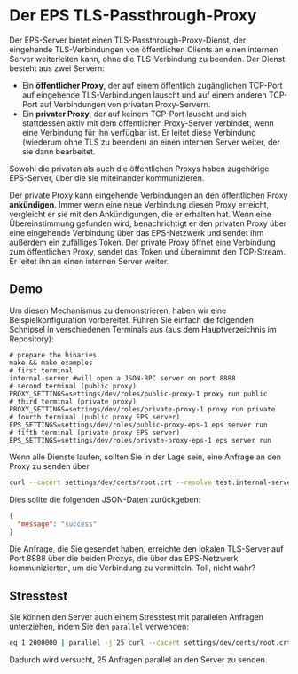 # Der EPS TLS-Passthrough-Proxy

Der EPS-Server bietet einen TLS-Passthrough-Proxy-Dienst, der eingehende TLS-Verbindungen von öffentlichen Clients an einen internen Server weiterleiten kann, ohne die TLS-Verbindung zu beenden. Der Dienst besteht aus zwei Servern:

* Ein **öffentlicher Proxy**, der auf einem öffentlich zugänglichen TCP-Port auf eingehende TLS-Verbindungen lauscht und auf einem anderen TCP-Port auf Verbindungen von privaten Proxy-Servern.
* Ein **privater Proxy**, der auf keinem TCP-Port lauscht und sich stattdessen aktiv mit dem öffentlichen Proxy-Server verbindet, wenn eine Verbindung für ihn verfügbar ist. Er leitet diese Verbindung (wiederum ohne TLS zu beenden) an einen internen Server weiter, der sie dann bearbeitet.

Sowohl die privaten als auch die öffentlichen Proxys haben zugehörige EPS-Server, über die sie miteinander kommunizieren. 

Der private Proxy kann eingehende Verbindungen an den öffentlichen Proxy **ankündigen**. Immer wenn eine neue Verbindung diesen Proxy erreicht, vergleicht er sie mit den Ankündigungen, die er erhalten hat. Wenn eine Übereinstimmung gefunden wird, benachrichtigt er den privaten Proxy über eine eingehende Verbindung über das EPS-Netzwerk und sendet ihm außerdem ein zufälliges Token. Der private Proxy öffnet eine Verbindung zum öffentlichen Proxy, sendet das Token und übernimmt den TCP-Stream. Er leitet ihn an einen internen Server weiter.

## Demo

Um diesen Mechanismus zu demonstrieren, haben wir eine Beispielkonfiguration vorbereitet. Führen Sie einfach die folgenden Schnipsel in verschiedenen Terminals aus (aus dem Hauptverzeichnis im Repository):

```
# prepare the binaries
make && make examples
# first terminal
internal-server #will open a JSON-RPC server on port 8888
# second terminal (public proxy)
PROXY_SETTINGS=settings/dev/roles/public-proxy-1 proxy run public
# third terminal (private proxy)
PROXY_SETTINGS=settings/dev/roles/private-proxy-1 proxy run private
# fourth terminal (public proxy EPS server)
EPS_SETTINGS=settings/dev/roles/public-proxy-eps-1 eps server run
# fifth terminal (private proxy EPS server)
EPS_SETTINGS=settings/dev/roles/private-proxy-eps-1 eps server run
```

Wenn alle Dienste laufen, sollten Sie in der Lage sein, eine Anfrage an den Proxy zu senden über

```bash
curl --cacert settings/dev/certs/root.crt --resolve test.internal-server.local:4433:127.0.0.1 https://test.internal-server.local:4433/jsonrpc | jq .

```

Dies sollte die folgenden JSON-Daten zurückgeben:

```json
{
  "message": "success"
}
```

Die Anfrage, die Sie gesendet haben, erreichte den lokalen TLS-Server auf Port 8888 über die beiden Proxys, die über das EPS-Netzwerk kommunizierten, um die Verbindung zu vermitteln. Toll, nicht wahr?

## Stresstest

Sie können den Server auch einem Stresstest mit parallelen Anfragen unterziehen, indem Sie den `parallel`
verwenden:

```bash
eq 1 2000000 | parallel -j 25 curl --cacert settings/dev/certs/root.crt --resolve test.internal-server.local:4433:127.0.0.1 https://test.internal-server.local:4433/jsonrpc --data "{}"
```

Dadurch wird versucht, 25 Anfragen parallel an den Server zu senden.

